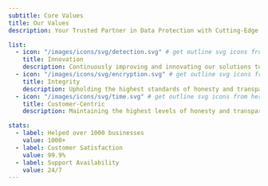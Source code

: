 ```yaml
---
subtitle: Core Values
title: Our Values
description: Your Trusted Partner in Data Protection with Cutting-Edge Solutions for <br> Comprehensive Data Security.

list:
  - icon: "/images/icons/svg/detection.svg" # get outline svg icons from here - https://www.svgrepo.com/vectors/security/outlined/
    title: Innovation
    description: Continuously improving and innovating our solutions to stay ahead of cyber threats.
  - icon: "/images/icons/svg/encryption.svg" # get outline svg icons from here - https://www.svgrepo.com/vectors/security/outlined/
    title: Integrity
    description: Upholding the highest standards of honesty and transparency in all our dealings.
  - icon: "/images/icons/svg/time.svg" # get outline svg icons from here - https://www.svgrepo.com/vectors/security/outlined/
    title: Customer-Centric
    description: Maintaining the highest levels of honesty and transparency in all our interactions.

stats:
  - label: Helped over 1000 businesses
    value: 1000+
  - label: Customer Satisfaction
    value: 99.9%
  - label: Support Availability
    value: 24/7
---
```

